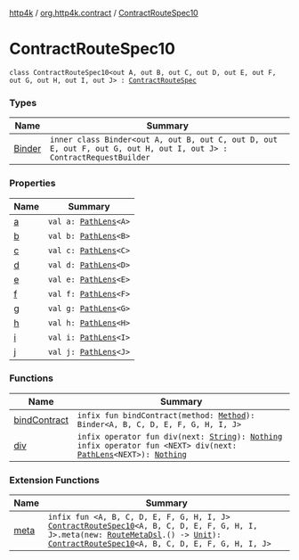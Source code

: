 [http4k](../../index.md) / [org.http4k.contract](../index.md) / [ContractRouteSpec10](./index.md)

# ContractRouteSpec10

`class ContractRouteSpec10<out A, out B, out C, out D, out E, out F, out G, out H, out I, out J> : `[`ContractRouteSpec`](../-contract-route-spec/index.md)

### Types

| Name | Summary |
|---|---|
| [Binder](-binder/index.md) | `inner class Binder<out A, out B, out C, out D, out E, out F, out G, out H, out I, out J> : ContractRequestBuilder` |

### Properties

| Name | Summary |
|---|---|
| [a](a.md) | `val a: `[`PathLens`](../../org.http4k.lens/-path-lens/index.md)`<A>` |
| [b](b.md) | `val b: `[`PathLens`](../../org.http4k.lens/-path-lens/index.md)`<B>` |
| [c](c.md) | `val c: `[`PathLens`](../../org.http4k.lens/-path-lens/index.md)`<C>` |
| [d](d.md) | `val d: `[`PathLens`](../../org.http4k.lens/-path-lens/index.md)`<D>` |
| [e](e.md) | `val e: `[`PathLens`](../../org.http4k.lens/-path-lens/index.md)`<E>` |
| [f](f.md) | `val f: `[`PathLens`](../../org.http4k.lens/-path-lens/index.md)`<F>` |
| [g](g.md) | `val g: `[`PathLens`](../../org.http4k.lens/-path-lens/index.md)`<G>` |
| [h](h.md) | `val h: `[`PathLens`](../../org.http4k.lens/-path-lens/index.md)`<H>` |
| [i](i.md) | `val i: `[`PathLens`](../../org.http4k.lens/-path-lens/index.md)`<I>` |
| [j](j.md) | `val j: `[`PathLens`](../../org.http4k.lens/-path-lens/index.md)`<J>` |

### Functions

| Name | Summary |
|---|---|
| [bindContract](bind-contract.md) | `infix fun bindContract(method: `[`Method`](../../org.http4k.core/-method/index.md)`): Binder<A, B, C, D, E, F, G, H, I, J>` |
| [div](div.md) | `infix operator fun div(next: `[`String`](https://kotlinlang.org/api/latest/jvm/stdlib/kotlin/-string/index.html)`): `[`Nothing`](https://kotlinlang.org/api/latest/jvm/stdlib/kotlin/-nothing/index.html)<br>`infix operator fun <NEXT> div(next: `[`PathLens`](../../org.http4k.lens/-path-lens/index.md)`<NEXT>): `[`Nothing`](https://kotlinlang.org/api/latest/jvm/stdlib/kotlin/-nothing/index.html) |

### Extension Functions

| Name | Summary |
|---|---|
| [meta](../meta.md) | `infix fun <A, B, C, D, E, F, G, H, I, J> `[`ContractRouteSpec10`](./index.md)`<A, B, C, D, E, F, G, H, I, J>.meta(new: `[`RouteMetaDsl`](../-route-meta-dsl/index.md)`.() -> `[`Unit`](https://kotlinlang.org/api/latest/jvm/stdlib/kotlin/-unit/index.html)`): `[`ContractRouteSpec10`](./index.md)`<A, B, C, D, E, F, G, H, I, J>` |
